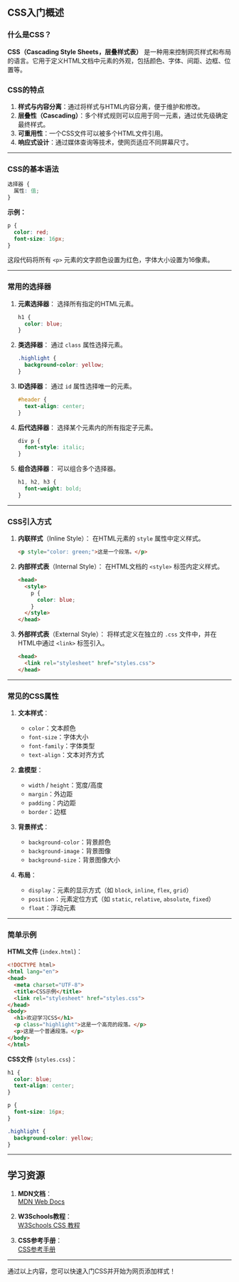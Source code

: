 ## CSS入门概述

### 什么是CSS？
**CSS（Cascading Style Sheets，层叠样式表）** 是一种用来控制网页样式和布局的语言。它用于定义HTML文档中元素的外观，包括颜色、字体、间距、边框、位置等。

### CSS的特点
1. **样式与内容分离**：通过将样式与HTML内容分离，便于维护和修改。
2. **层叠性（Cascading）**：多个样式规则可以应用于同一元素，通过优先级确定最终样式。
3. **可重用性**：一个CSS文件可以被多个HTML文件引用。
4. **响应式设计**：通过媒体查询等技术，使网页适应不同屏幕尺寸。

---

### CSS的基本语法

```css
选择器 {
  属性: 值;
}
```

**示例：**

```css
p {
  color: red;
  font-size: 16px;
}
```

这段代码将所有 `<p>` 元素的文字颜色设置为红色，字体大小设置为16像素。

---

### 常用的选择器

1. **元素选择器**：
   选择所有指定的HTML元素。  
   ```css
   h1 {
     color: blue;
   }
   ```

2. **类选择器**：
   通过 `class` 属性选择元素。  
   ```css
   .highlight {
     background-color: yellow;
   }
   ```

3. **ID选择器**：
   通过 `id` 属性选择唯一的元素。  
   ```css
   #header {
     text-align: center;
   }
   ```

4. **后代选择器**：
   选择某个元素内的所有指定子元素。  
   ```css
   div p {
     font-style: italic;
   }
   ```

5. **组合选择器**：
   可以组合多个选择器。  
   ```css
   h1, h2, h3 {
     font-weight: bold;
   }
   ```

---

### CSS引入方式

1. **内联样式**（Inline Style）：
   在HTML元素的 `style` 属性中定义样式。  
   ```html
   <p style="color: green;">这是一个段落。</p>
   ```

2. **内部样式表**（Internal Style）：
   在HTML文档的 `<style>` 标签内定义样式。  
   ```html
   <head>
     <style>
       p {
         color: blue;
       }
     </style>
   </head>
   ```

3. **外部样式表**（External Style）：
   将样式定义在独立的 `.css` 文件中，并在HTML中通过 `<link>` 标签引入。  
   ```html
   <head>
     <link rel="stylesheet" href="styles.css">
   </head>
   ```

---

### 常见的CSS属性

1. **文本样式**：
   - `color`：文本颜色  
   - `font-size`：字体大小  
   - `font-family`：字体类型  
   - `text-align`：文本对齐方式  

2. **盒模型**：
   - `width` / `height`：宽度/高度  
   - `margin`：外边距  
   - `padding`：内边距  
   - `border`：边框  

3. **背景样式**：
   - `background-color`：背景颜色  
   - `background-image`：背景图像  
   - `background-size`：背景图像大小  

4. **布局**：
   - `display`：元素的显示方式（如 `block`, `inline`, `flex`, `grid`）  
   - `position`：元素定位方式（如 `static`, `relative`, `absolute`, `fixed`）  
   - `float`：浮动元素  

---

### 简单示例

**HTML文件** (`index.html`)：

```html
<!DOCTYPE html>
<html lang="en">
<head>
  <meta charset="UTF-8">
  <title>CSS示例</title>
  <link rel="stylesheet" href="styles.css">
</head>
<body>
  <h1>欢迎学习CSS</h1>
  <p class="highlight">这是一个高亮的段落。</p>
  <p>这是一个普通段落。</p>
</body>
</html>
```

**CSS文件** (`styles.css`)：

```css
h1 {
  color: blue;
  text-align: center;
}

p {
  font-size: 16px;
}

.highlight {
  background-color: yellow;
}
```

---

## 学习资源

1. **MDN文档**：  
   [MDN Web Docs](https://developer.mozilla.org/zh-CN/docs/Web/CSS)

2. **W3Schools教程**：  
   [W3Schools CSS 教程](https://www.w3schools.com/css/)

3. **CSS参考手册**：  
   [CSS参考手册](https://www.runoob.com/css/css-tutorial.html)

---

通过以上内容，您可以快速入门CSS并开始为网页添加样式！
